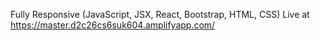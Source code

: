 Fully Responsive (JavaScript, JSX, React, Bootstrap, HTML, CSS) 
Live at https://master.d2c26cs6suk604.amplifyapp.com/
